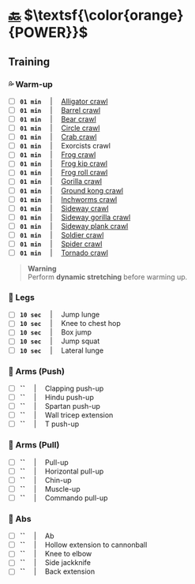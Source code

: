# [:back:][home] $\textsf{\color{orange}{POWER}}$

## Training

### :sweat_drops: Warm-up

+ [ ] **`01 min`** &emsp;|&emsp; [Alligator crawl][fun-crawling]
+ [ ] **`01 min`** &emsp;|&emsp; [Barrel crawl][legendary-crawling]
+ [ ] **`01 min`** &emsp;|&emsp; [Bear crawl][fun-crawling]
+ [ ] **`01 min`** &emsp;|&emsp; [Circle crawl][legendary-crawling]
+ [ ] **`01 min`** &emsp;|&emsp; [Crab crawl][legendary-crawling]
+ [ ] **`01 min`** &emsp;|&emsp; Exorcists crawl
+ [ ] **`01 min`** &emsp;|&emsp; [Frog crawl][legendary-crawling]
+ [ ] **`01 min`** &emsp;|&emsp; [Frog kip crawl][legendary-crawling]
+ [ ] **`01 min`** &emsp;|&emsp; [Frog roll crawl][legendary-crawling]
+ [ ] **`01 min`** &emsp;|&emsp; [Gorilla crawl][fun-crawling]
+ [ ] **`01 min`** &emsp;|&emsp; [Ground kong crawl][legendary-crawling]
+ [ ] **`01 min`** &emsp;|&emsp; [Inchworms crawl][fun-crawling]
+ [ ] **`01 min`** &emsp;|&emsp; [Sideway crawl][fun-crawling]
+ [ ] **`01 min`** &emsp;|&emsp; [Sideway gorilla crawl][fun-crawling]
+ [ ] **`01 min`** &emsp;|&emsp; [Sideway plank crawl][fun-crawling]
+ [ ] **`01 min`** &emsp;|&emsp; [Soldier crawl][fun-crawling]
+ [ ] **`01 min`** &emsp;|&emsp; [Spider crawl](https://www.youtube.com/watch?v=_K7rv_vFOWM)
+ [ ] **`01 min`** &emsp;|&emsp; [Tornado crawl][legendary-crawling]

> **Warning**  
> Perform **dynamic stretching** before warming up\.

### :leg: Legs

+ [ ] **`10 sec`** &emsp;|&emsp; Jump lunge
+ [ ] **`10 sec`** &emsp;|&emsp; Knee to chest hop
+ [ ] **`10 sec`** &emsp;|&emsp; Box jump
+ [ ] **`10 sec`** &emsp;|&emsp; Jump squat
+ [ ] **`10 sec`** &emsp;|&emsp; Lateral lunge

### :muscle: Arms (Push)

+ [ ] **``** &emsp;|&emsp; Clapping push-up
+ [ ] **``** &emsp;|&emsp; Hindu push-up
+ [ ] **``** &emsp;|&emsp; Spartan push-up
+ [ ] **``** &emsp;|&emsp; Wall tricep extension
+ [ ] **``** &emsp;|&emsp; T push-up

### :muscle: Arms (Pull)

+ [ ] **``** &emsp;|&emsp; Pull-up
+ [ ] **``** &emsp;|&emsp; Horizontal pull-up
+ [ ] **``** &emsp;|&emsp; Chin-up
+ [ ] **``** &emsp;|&emsp; Muscle-up
+ [ ] **``** &emsp;|&emsp; Commando pull-up

### :chocolate_bar: Abs

+ [ ] **``** &emsp;|&emsp; Ab
+ [ ] **``** &emsp;|&emsp; Hollow extension to cannonball
+ [ ] **``** &emsp;|&emsp; Knee to elbow
+ [ ] **``** &emsp;|&emsp; Side jackknife
+ [ ] **``** &emsp;|&emsp; Back extension

[home]: ../workout.md
[legendary-crawling]: https://www.youtube.com/watch?v=ilKXs2R7F7k
[fun-crawling]: https://redefiningstrength.com/crawling-exercises-21-fun-crawls-to-include-in-your-workouts/
